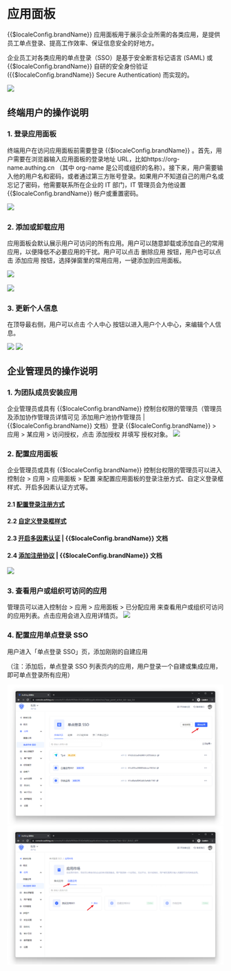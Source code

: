 # 应用面板

<LastUpdated/>

{{$localeConfig.brandName}} 应用面板用于展示企业所需的各类应用，是提供员工单点登录、提高工作效率、保证信息安全的好地方。

企业员工对各类应用的单点登录（SSO）是基于安全断言标记语言 (SAML) 或 {{$localeConfig.brandName}}  自研的安全身份验证 ({{$localeConfig.brandName}}  Secure Authentication) 而实现的。

![](~@imagesZhCn/guides/dashboard/1.png)

## 终端用户的操作说明

### 1. 登录应用面板
终端用户在访问应用面板前需要登录 {{$localeConfig.brandName}}  。首先，用户需要在浏览器输入应用面板的登录地址 URL，比如https://org-name.authing.cn （其中 org-name 是公司或组织的名称）。接下来，用户需要输入他的用户名和密码，或者通过第三方账号登录。如果用户不知道自己的用户名或忘记了密码，他需要联系所在企业的 IT 部门，IT 管理员会为他设置 {{$localeConfig.brandName}}  帐户或重置密码。

![](~@imagesZhCn/guides/dashboard/2.png)

### 2. 添加或卸载应用
应用面板会默认展示用户可访问的所有应用。用户可以随意卸载或添加自己的常用应用，以便降低不必要应用的干扰。用户可以点击 删除应用 按钮，用户也可以点击 添加应用 按钮，选择弹窗里的常用应用，一键添加到应用面板。

![](~@imagesZhCn/guides/dashboard/3.png)

![](~@imagesZhCn/guides/dashboard/4.png)

### 3. 更新个人信息
在顶导最右侧，用户可以点击 个人中心 按钮以进入用户个人中心，来编辑个人信息。

![](~@imagesZhCn/guides/dashboard/5.png)
![](~@imagesZhCn/guides/dashboard/6.png)
## 企业管理员的操作说明

### 1. 为团队成员安装应用
企业管理员或具有 {{$localeConfig.brandName}}  控制台权限的管理员（管理员及添加协作管理员详情可见 添加用户池协作管理员 | {{$localeConfig.brandName}}  文档）登录 {{$localeConfig.brandName}}  > 应用 > 某应用  > 访问授权，点击 添加授权 并填写 授权对象。
![](~@imagesZhCn/guides/dashboard/7.png)

### 2. 配置应用面板
企业管理员或具有 {{$localeConfig.brandName}}  控制台权限的管理员可以进入控制台 > 应用 > 应用面板 > 配置 来配置应用面板的登录注册方式、自定义登录框样式、开启多因素认证方式等。

#### 2.1 [配置登录注册方式](https://docs.authing.cn/v2/guides/app/config-login-methods.html)
#### 2.2 [自定义登录框样式](https://docs.authing.cn/v2/guides/app/custom-styles.html)
#### 2.3 [开启多因素认证](https://docs.authing.cn/v2/guides/app/mfa.html) | {{$localeConfig.brandName}}  文档
#### 2.4 [添加注册协议](https://docs.authing.cn/v2/guides/app/agreements.html) | {{$localeConfig.brandName}}  文档
![](~@imagesZhCn/guides/dashboard/8.png)

### 3. 查看用户或组织可访问的应用
管理员可以进入控制台 > 应用 > 应用面板 > 已分配应用 来查看用户或组织可访问的应用列表。点击应用会进入应用详情页。
![](~@imagesZhCn/guides/dashboard/9.png)

### 4. 配置应用单点登录 SSO

用户进入「单点登录 SSO」页，添加刚刚的自建应用

（注：添加后，单点登录 SSO 列表页内的应用，用户登录一个自建或集成应用，即可单点登录所有应用）

<img src="../lark-sso/images/feishu_04.png" class="medium-zoom-image" >
<img src="../lark-sso/images/feishu_05.png" class="medium-zoom-image" >
